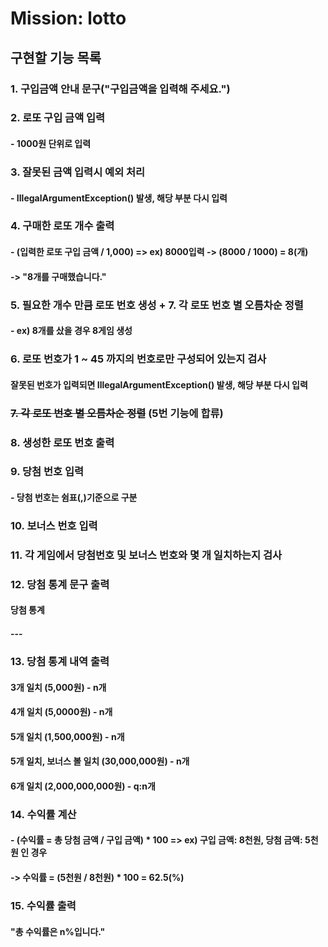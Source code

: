 Mission: lotto
===============

구현할 기능 목록
--------------

### 1. 구입금액 안내 문구("구입금액을 입력해 주세요.")
### 2. 로또 구입 금액 입력
#### - 1000원 단위로 입력
### 3. 잘못된 금액 입력시 예외 처리
#### - IllegalArgumentException() 발생, 해당 부분 다시 입력
### 4. 구매한 로또 개수 출력
#### - (입력한 로또 구입 금액 / 1,000) => ex) 8000입력 -> (8000 / 1000) = 8(개)
#### -> "8개를 구매했습니다."
### 5. 필요한 개수 만큼 로또 번호 생성 + 7. 각 로또 번호 별 오름차순 정렬
#### - ex) 8개를 샀을 경우 8게임 생성
### 6. 로또 번호가 1 ~ 45 까지의 번호로만 구성되어 있는지 검사
#### 잘못된 번호가 입력되면 IllegalArgumentException() 발생, 해당 부분 다시 입력
### ~~7. 각 로또 번호 별 오름차순 정렬~~ (5번 기능에 합류)
### 8. 생성한 로또 번호 출력
### 9. 당첨 번호 입력
#### - 당첨 번호는 쉼표(,)기준으로 구분
### 10. 보너스 번호 입력
### 11. 각 게임에서 당첨번호 및 보너스 번호와 몇 개 일치하는지 검사
### 12. 당첨 통계 문구 출력
#### 당첨 통계
#### ---
### 13. 당첨 통계 내역 출력
#### 3개 일치 (5,000원) - n개
#### 4개 일치 (5,0000원) - n개
#### 5개 일치 (1,500,000원) - n개
#### 5개 일치, 보너스 볼 일치 (30,000,000원) - n개
#### 6개 일치 (2,000,000,000원) - q:n개
### 14. 수익률 계산
#### - (수익률 = 총 당첨 금액 / 구입 금액) * 100 => ex) 구입 금액: 8천원, 당첨 금액: 5천원 인 경우
#### -> 수익률 = (5천원 / 8천원) * 100 = 62.5(%)
### 15. 수익률 출력
#### "총 수익률은 n%입니다."